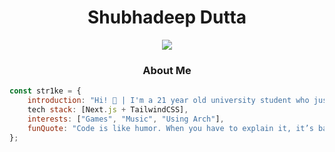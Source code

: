 <!---
RealStr1ke/RealStr1ke is a ✨ special ✨ repository because its `README.md` (this file) appears on your GitHub profile.
You can click the Preview link to take a look at your changes.
--->

<h1 align="center">Shubhadeep Dutta</h2>
<div align="center"><img src="https://user-images.githubusercontent.com/49248449/144116426-307bc795-ce75-4690-9cb1-4a0a3a258647.png" /></div>
</p>

<h3 align="center">About Me</h3>

```JavaScript
const str1ke = {
    introduction: "Hi! 👋 | I'm a 21 year old university student who just programs random projects for fun.",
    tech stack: [Next.js + TailwindCSS],
    interests: ["Games", "Music", "Using Arch"],
    funQuote: "Code is like humor. When you have to explain it, it’s bad. – Cory House"
};
```
